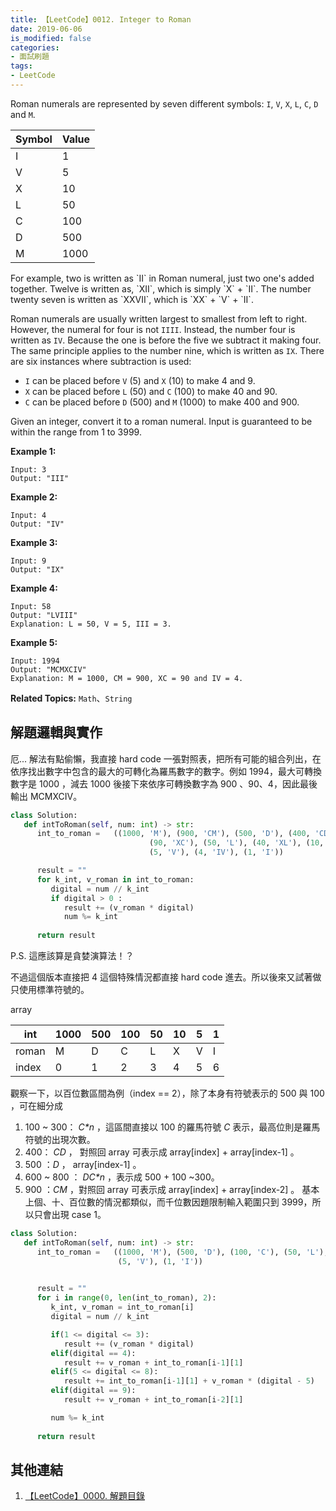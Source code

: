 ```yaml
---
title: 【LeetCode】0012. Integer to Roman
date: 2019-06-06
is_modified: false
categories:
- 面試刷題
tags:
- LeetCode
--- 
```


Roman numerals are represented by seven different symbols: `I`, `V`, `X`, `L`, `C`, `D` and `M`.
<!--more-->

|**Symbol**|**Value**|
|-------------|---| 
|I|1|
|V|5|
|X|10|
|L|50|
|C|100|
|D|500|
|M|1000|

<p class="paragraph-spacing"></p>
For example, two is written as  `II` in Roman numeral, just two one's added together. Twelve is written as,  `XII`, which is simply  `X`  +  `II`. The number twenty seven is written as  `XXVII`, which is  `XX`  +  `V`  +  `II`.
<p class="paragraph-spacing"></p>

Roman numerals are usually written largest to smallest from left to right. However, the numeral for four is not  `IIII`. Instead, the number four is written as  `IV`. Because the one is before the five we subtract it making four. The same principle applies to the number nine, which is written as  `IX`. There are six instances where subtraction is used:
<p class="paragraph-spacing"></p>

-   `I`  can be placed before  `V`  (5) and  `X`  (10) to make 4 and 9.
-   `X`  can be placed before  `L`  (50) and  `C`  (100) to make 40 and 90.
-   `C`  can be placed before  `D`  (500) and  `M`  (1000) to make 400 and 900.

<p class="paragraph-spacing"></p>
Given an integer, convert it to a roman numeral. Input is guaranteed to be within the range from 1 to 3999.


**Example 1:**
```
Input: 3
Output: "III"
```

**Example 2:**
```
Input: 4
Output: "IV"
```

**Example 3:**
```
Input: 9
Output: "IX"
```

**Example 4:**
```
Input: 58
Output: "LVIII"
Explanation: L = 50, V = 5, III = 3.
```

**Example 5:**
```
Input: 1994
Output: "MCMXCIV"
Explanation: M = 1000, CM = 900, XC = 90 and IV = 4.
```

<p class="paragraph-spacing"></p>

**Related Topics:** `Math`、`String`



## 解題邏輯與實作
厄... 解法有點偷懶，我直接 hard code 一張對照表，把所有可能的組合列出，在依序找出數字中包含的最大的可轉化為羅馬數字的數字。例如 1994，最大可轉換數字是 1000 ，減去 1000 後接下來依序可轉換數字為 900 、90、4，因此最後輸出 MCMXCIV。


```python
class Solution:
   def intToRoman(self, num: int) -> str:
      int_to_roman =   ((1000, 'M'), (900, 'CM'), (500, 'D'), (400, 'CD'), (100, 'C'),
                               (90, 'XC'), (50, 'L'), (40, 'XL'), (10, 'X'), (9, 'IX'),
                               (5, 'V'), (4, 'IV'), (1, 'I'))

      result = ""
      for k_int, v_roman in int_to_roman:
         digital = num // k_int
         if digital > 0 :
            result += (v_roman * digital)
            num %= k_int 
				
      return result 
```
P.S. 這應該算是貪婪演算法！？

<p class="paragraph-spacing"></p>

不過這個版本直接把 4 這個特殊情況都直接 hard code 進去。所以後來又試著做只使用標準符號的。

<p class="paragraph-spacing"></p>
array

|int|1000|500|100|50|10|5|1|
|---|---|---|---|---|---|---|---| 
|roman|M|D|C|L|X|V|I|
|index|0|1|2|3|4|5|6|

<p class="paragraph-spacing"></p> 

觀察一下，以百位數區間為例（index == 2），除了本身有符號表示的 500 與 100 ，可在細分成
1.  100 ~ 300： _C*n_ ，這區間直接以 100 的羅馬符號 _C_ 表示，最高位則是羅馬符號的出現次數。
2.  400： _CD_ ， 對照回 array 可表示成 array[index] + array[index-1] 。
3.  500 ：_D_ ，  array[index-1] 。
4.  600 ~ 800 ： _DC*n_ ，表示成 500 + 100 ~300。
5.  900 ：_CM_ ，對照回 array 可表示成 array[index] + array[index-2] 。
基本上個、十、百位數的情況都類似，而千位數因題限制輸入範圍只到 3999，所以只會出現 case 1。

```python
class Solution:
   def intToRoman(self, num: int) -> str:
      int_to_roman =   ((1000, 'M'), (500, 'D'), (100, 'C'), (50, 'L'), (10, 'X'),
						(5, 'V'), (1, 'I'))

		
      result = ""
      for i in range(0, len(int_to_roman), 2): 
         k_int, v_roman = int_to_roman[i] 
         digital = num // k_int

         if(1 <= digital <= 3):
            result += (v_roman * digital)
         elif(digital == 4):
            result += v_roman + int_to_roman[i-1][1]
         elif(5 <= digital <= 8):
            result += int_to_roman[i-1][1] + v_roman * (digital - 5)
         elif(digital == 9):
            result += v_roman + int_to_roman[i-2][1]

         num %= k_int
		
      return result
```



## 其他連結
1. [【LeetCode】0000. 解題目錄](/LeetCode-0000-Contents/)